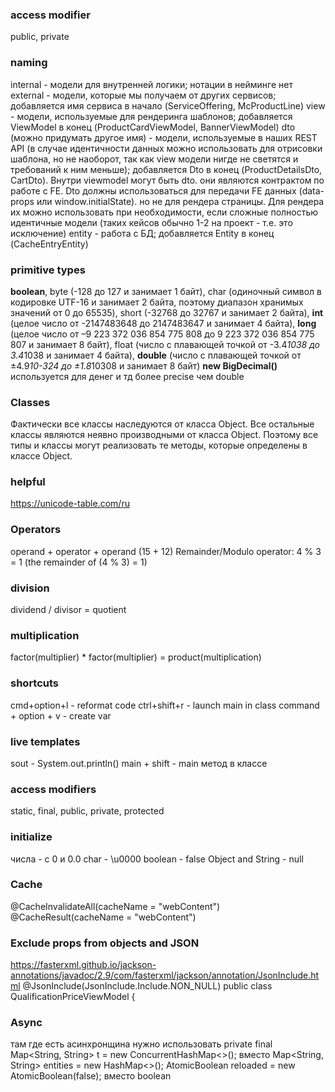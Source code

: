 ### access modifier
public, private

### naming
internal - модели для внутренней логики; нотации в нейминге нет
external - модели, которые мы получаем от других сервисов; добавляется имя сервиса в начало (ServiceOffering, McProductLine)
view - модели, используемые для рендеринга шаблонов; добавляется ViewModel в конец (ProductCardViewModel, BannerViewModel)
dto (можно придумать другое имя) - модели, используемые в наших REST API (в случае идентичности данных можно использовать для отрисовки шаблона, но не наоборот, так как view модели нигде не светятся и требований к ним меньше); добавляется Dto в конец (ProductDetailsDto, CartDto). Внутри viewmodel могут быть dto. они являются контрактом по работе с FE. Dto должны использоваться для передачи FE данных (data-props или window.initialState). но не для рендера страницы. Для рендера их можно использовать при необходимости, если сложные полностью идентичные модели (таких кейсов обычно 1-2 на проект - т.е. это исключение)
entity - работа с БД; добавляется Entity в конец (CacheEntryEntity)

### primitive types
**boolean**, 
byte (-128 до 127 и занимает 1 байт), 
char (одиночный символ в кодировке UTF-16 и занимает 2 байта, поэтому диапазон хранимых значений от 0 до 65535), 
short (-32768 до 32767 и занимает 2 байта), 
**int** (целое число от -2147483648 до 2147483647 и занимает 4 байта), 
**long** (целое число от –9 223 372 036 854 775 808 до 9 223 372 036 854 775 807 и занимает 8 байт), 
float (число с плавающей точкой от -3.4*1038 до 3.4*1038 и занимает 4 байта), 
**double** (число с плавающей точкой от ±4.9*10-324 до ±1.8*10308 и занимает 8 байт)
**new BigDecimal()** используется для денег и тд более precise чем double

### Classes
Фактически все классы наследуются от класса Object. Все остальные классы являются неявно производными от класса Object. Поэтому все типы и классы могут реализовать те методы, которые определены в классе Object.

### helpful
https://unicode-table.com/ru

### Operators
operand + operator + operand (15 + 12)
Remainder/Modulo operator: 4 % 3 = 1 (the remainder of (4 % 3) = 1)

### division
dividend / divisor = quotient

### multiplication
factor(multiplier) * factor(multiplier) = product(multiplication)  

### shortcuts
cmd+option+l - reformat code
ctrl+shift+r - launch main in class
command + option + v - create var

### live templates
sout - System.out.println()
main + shift - main метод в классе

### access modifiers
static, final, public, private, protected

### initialize
числа - с 0 и 0.0
char - \u0000
boolean - false
Object and String - null

### Cache
@CacheInvalidateAll(cacheName = "webContent")
@CacheResult(cacheName = "webContent")

### Exclude props from objects and JSON
https://fasterxml.github.io/jackson-annotations/javadoc/2.9/com/fasterxml/jackson/annotation/JsonInclude.html
@JsonInclude(JsonInclude.Include.NON_NULL)
public class QualificationPriceViewModel {

### Async
там где есть асинхронщина нужно использовать
private final Map<String, String> t = new ConcurrentHashMap<>(); вместо Map<String, String> entities = new HashMap<>();
AtomicBoolean reloaded = new AtomicBoolean(false); вместо boolean